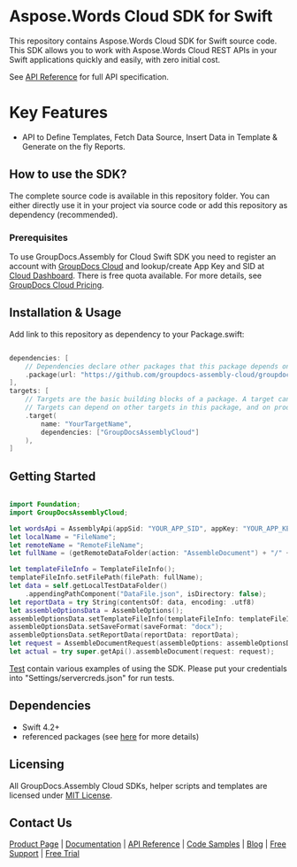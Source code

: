 # Aspose.Words Cloud SDK for Swift
This repository contains Aspose.Words Cloud SDK for Swift source code. This SDK allows you to work with Aspose.Words Cloud REST APIs in your Swift applications quickly and easily, with zero initial cost.

See [API Reference](https://apireference.groupdocs.cloud/assembly) for full API specification.

# Key Features
* API to Define Templates, Fetch Data Source, Insert Data in Template & Generate on the fly Reports.

## How to use the SDK?
The complete source code is available in this repository folder. You can either directly use it in your project via source code or add this repository as dependency (recommended).

### Prerequisites
To use GroupDocs.Assembly for Cloud Swift SDK you need to register an account with [GroupDocs Cloud](https://www.groupdocs.cloud/) and lookup/create App Key and SID at [Cloud Dashboard](https://dashboard.groupdocs.cloud/applications). There is free quota available. For more details, see [GroupDocs Cloud Pricing](https://purchase.groupdocs.cloud/pricing).

## Installation & Usage
Add link to this repository as dependency to your Package.swift:

```swift

dependencies: [
    // Dependencies declare other packages that this package depends on.
    .package(url: "https://github.com/groupdocs-assembly-cloud/groupdocs-assembly-cloud-swift", from: "21.1"),
],
targets: [
    // Targets are the basic building blocks of a package. A target can define a module or a test suite.
    // Targets can depend on other targets in this package, and on products in packages which this package depends on.
    .target(
        name: "YourTargetName",
        dependencies: ["GroupDocsAssemblyCloud"]
    ),
]

```

## Getting Started

```swift

import Foundation;
import GroupDocsAssemblyCloud;

let wordsApi = AssemblyApi(appSid: "YOUR_APP_SID", appKey: "YOUR_APP_KEY");
let localName = "FileName";
let remoteName = "RemoteFileName";
let fullName = (getRemoteDataFolder(action: "AssembleDocument") + "/" + remoteName);

let templateFileInfo = TemplateFileInfo();
templateFileInfo.setFilePath(filePath: fullName);
let data = self.getLocalTestDataFolder()
    .appendingPathComponent("DataFile.json", isDirectory: false);
let reportData = try String(contentsOf: data, encoding: .utf8)
let assembleOptionsData = AssembleOptions();
assembleOptionsData.setTemplateFileInfo(templateFileInfo: templateFileInfo);
assembleOptionsData.setSaveFormat(saveFormat: "docx");
assembleOptionsData.setReportData(reportData: reportData);
let request = AssembleDocumentRequest(assembleOptions: assembleOptionsData);
let actual = try super.getApi().assembleDocument(request: request);
```

[Test](Tests/GroupDocsAssemblyCloudTests) contain various examples of using the SDK.
Please put your credentials into "Settings/servercreds.json" for run tests.

## Dependencies
- Swift 4.2+
- referenced packages (see [here](Package.swift) for more details)

## Licensing
 
All GroupDocs.Assembly Cloud SDKs, helper scripts and templates are licensed under [MIT License](https://github.com/groupdocs-assembly-cloud/groupdocs-assembly-cloud-swift/blob/master/LICENSE). 

## Contact Us
[Product Page](https://products.groupdocs.cloud/assembly/swift) | [Documentation](https://docs.groupdocs.cloud/display/assemblycloud/Home) | [API Reference](https://apireference.groupdocs.cloud/assembly/) | [Code Samples](https://github.com/groupdocs-assembly-cloud/groupdocs-assembly-cloud-swift) | [Blog](https://blog.groupdocs.cloud/category/assembly/) | [Free Support](https://forum.groupdocs.cloud/c/assembly) | [Free Trial](https://dashboard.groupdocs.cloud/applications)

